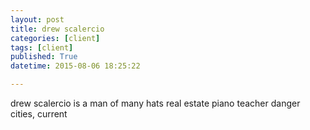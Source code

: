 ```yaml
---
layout: post
title: drew scalercio
categories: [client]
tags: [client]
published: True
datetime: 2015-08-06 18:25:22

---
```


drew scalercio is a man of many hats
	real estate
	piano teacher
	danger cities, current 


